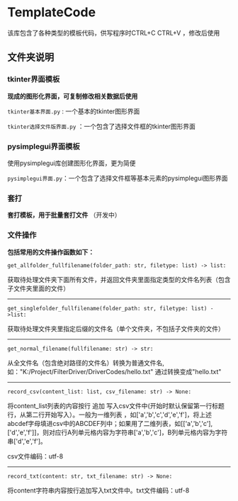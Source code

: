 # TemplateCode


该库包含了各种类型的模板代码，供写程序时CTRL+C CTRL+V ，修改后使用

## 文件夹说明

### tkinter界面模板
**现成的图形化界面，可复制修改相关数据后使用**

`tkinter基本界面.py` : 一个基本的tkinter图形界面

`tkinter选择文件版界面.py` ：一个包含了选择文件框的tkinter图形界面


### pysimplegui界面模板
使用pysimplegui库创建图形化界面，更为简便

`pysimplegui界面.py`：一个包含了选择文件框等基本元素的pysimplegui图形界面

### 套打
**套打模板，用于批量套打文件**
（开发中）

### 文件操作
**包括常用的文件操作函数如下：**

`get_allfolder_fullfilename(folder_path: str, filetype: list) -> list:`

获取待处理文件夹下面所有文件，并返回文件夹里面指定类型的文件名列表（包含子文件夹里面的文件）

---
`get_singlefolder_fullfilename(folder_path: str, filetype: list) ->list:`

获取待处理文件夹里指定后缀的文件名（单个文件夹，不包括子文件夹的文件）

---
`get_normal_filename(fullfilename: str) -> str:`

 从全文件名（包含绝对路径的文件名）转换为普通文件名,如："K:/Project/FilterDriver/DriverCodes/hello.txt" 通过转换变成"hello.txt"

---
`record_csv(content_list: list, csv_filename: str) -> None:`

将content_list列表的内容按行 追加 写入csv文件中(开始时默认保留第一行标题行，从第二行开始写入）。一般为一维列表 ，如['a','b','c','d','e','f']，将上述abcdef字母填进csv中的ABCDEF列中；如果用了二维列表，如[['a','b','c'],['d','e','f']]，则对应行A列单元格内容为字符串['a','b','c']，B列单元格内容为字符串['d','e','f']。

csv文件编码：utf-8

---
`record_txt(content: str, txt_filename: str) -> None:`

将content字符串内容按行追加写入txt文件中。txt文件编码：utf-8





